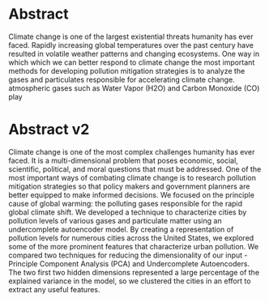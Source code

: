

# Abstract

Climate change is one of the largest existential threats humanity has ever faced.
Rapidly increasing global temperatures over the past century have resulted in 
volatile weather patterns and changing ecosystems. One way in which which we can better 
respond to climate change the most important methods for developing pollution mitigation 
strategies is to analyze the gases and particulates responsible for accelerating 
climate change. atmospheric gases such as Water Vapor (H2O) and Carbon Monoxide (CO) play 

# Abstract v2

Climate change is one of the most complex challenges humanity has ever faced. It is a multi-dimensional problem 
that poses economic, social, scientific, political, and moral questions that must be addressed. One of the most
important ways of combating climate change is to research pollution mitigation strategies so that policy makers
and government planners are better equipped to  make informed decisions. We focused on the principle cause of global warming:
the polluting gases responsible for the rapid global climate shift. We developed a technique to characterize
cities by pollution levels of various gases and particulate matter using an undercomplete autoencoder model. By creating a
representation of pollution levels for numerous cities across the United States, we explored some of the more prominent 
features that characterize urban pollution. We compared two techniques for reducing the dimensionality of our 
input - Principle Component Analysis (PCA) and Undercomplete Autoencoders. The two first two hidden dimensions represented a
large percentage of the explained variance in the model, so we clustered the cities in an effort to extract any useful features.




